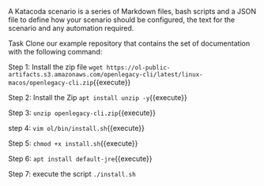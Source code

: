 A Katacoda scenario is a series of Markdown files, bash scripts and a JSON file to define how your scenario should be configured, the text for the scenario and any automation required.

Task
Clone our example repository that contains the set of documentation with the following command:

Step 1: Install the zip file
`wget https://ol-public-artifacts.s3.amazonaws.com/openlegacy-cli/latest/linux-macos/openlegacy-cli.zip`{{execute}}

Step 2: Install the Zip
`apt install unzip -y`{{execute}}

Step 3: 
`unzip openlegacy-cli.zip`{{execute}}

step 4: 
`vim ol/bin/install.sh`{{execute}}

Step 5:
`chmod +x install.sh`{{execute}}

Step 6:
`apt install default-jre`{{execute}}

Step 7: execute the script 
`./install.sh` 


